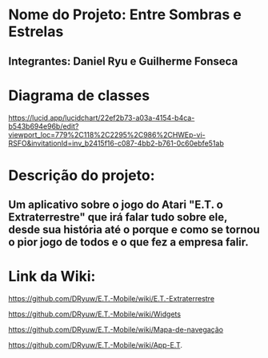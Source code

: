 # Nome do Projeto: Entre Sombras e Estrelas

<h2>Integrantes: Daniel Ryu e Guilherme Fonseca </h2>

# Diagrama de classes
https://lucid.app/lucidchart/22ef2b73-a03a-4154-b4ca-b543b694e96b/edit?viewport_loc=779%2C118%2C2295%2C986%2CHWEp-vi-RSFO&invitationId=inv_b2415f16-c087-4bb2-b761-0c60ebfe51ab

# Descrição do projeto:
<h2>Um aplicativo sobre o jogo do Atari "E.T. o Extraterrestre" que irá falar tudo sobre ele, desde sua história até o porque e como se tornou o pior jogo de todos e o que fez a empresa falir.</h2>

# Link da Wiki:

https://github.com/DRyuw/E.T.-Mobile/wiki/E.T.-Extraterrestre

https://github.com/DRyuw/E.T.-Mobile/wiki/Widgets

https://github.com/DRyuw/E.T.-Mobile/wiki/Mapa-de-navegação

https://github.com/DRyuw/E.T.-Mobile/wiki/App-E.T.
